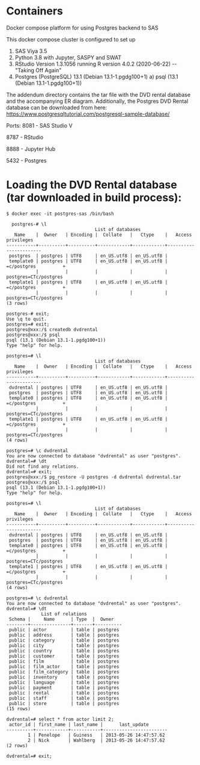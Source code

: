 # Containers
Docker compose platform for using Postgres backend to SAS

This docker compose cluster is configured to set up 
1) SAS Viya 3.5
2) Python 3.8 with Jupyter, SASPY and SWAT
3) RStudio Version 1.3.1056 running R version 4.0.2 (2020-06-22) -- "Taking Off Again"
4) Postgres (PostgreSQL) 13.1 (Debian 13.1-1.pgdg100+1)
  a) psql (13.1 (Debian 13.1-1.pgdg100+1))

The addendum directory contains the tar file with the DVD rental database and the accompanying ER diagram.
Additionally, the Postgres DVD Rental database can be downloaded from here:
https://www.postgresqltutorial.com/postgresql-sample-database/


Ports: 
  8081 - SAS Studio V
  
  8787 - RStudio
  
  8888 - Jupyter Hub
  
  5432 - Postgres
  
  
  
# Loading the DVD Rental database (tar downloaded in build process):

```
$ docker exec -it postgres-sas /bin/bash
 
  postgres-# \l
                                 List of databases
   Name    |  Owner   | Encoding |  Collate   |   Ctype    |   Access privileges   
-----------+----------+----------+------------+------------+-----------------------
 postgres  | postgres | UTF8     | en_US.utf8 | en_US.utf8 | 
 template0 | postgres | UTF8     | en_US.utf8 | en_US.utf8 | =c/postgres          +
           |          |          |            |            | postgres=CTc/postgres
 template1 | postgres | UTF8     | en_US.utf8 | en_US.utf8 | =c/postgres          +
           |          |          |            |            | postgres=CTc/postgres
(3 rows)

postgres-# exit;
Use \q to quit.
postgres=# exit;
postgres@xxx:/$ createdb dvdrental
postgres@xxx:/$ psql 
psql (13.1 (Debian 13.1-1.pgdg100+1))
Type "help" for help.

postgres=# \l
                                 List of databases
   Name    |  Owner   | Encoding |  Collate   |   Ctype    |   Access privileges   
-----------+----------+----------+------------+------------+-----------------------
 dvdrental | postgres | UTF8     | en_US.utf8 | en_US.utf8 | 
 postgres  | postgres | UTF8     | en_US.utf8 | en_US.utf8 | 
 template0 | postgres | UTF8     | en_US.utf8 | en_US.utf8 | =c/postgres          +
           |          |          |            |            | postgres=CTc/postgres
 template1 | postgres | UTF8     | en_US.utf8 | en_US.utf8 | =c/postgres          +
           |          |          |            |            | postgres=CTc/postgres
(4 rows)

postgres=# \c dvdrental
You are now connected to database "dvdrental" as user "postgres".
dvdrental=# \dt
Did not find any relations.
dvdrental=# exit;
postgres@xxx:/$ pg_restore -U postgres -d dvdrental dvdrental.tar
postgres@xxx:/$ psql
psql (13.1 (Debian 13.1-1.pgdg100+1))
Type "help" for help.

postgres=# \l
                                 List of databases
   Name    |  Owner   | Encoding |  Collate   |   Ctype    |   Access privileges   
-----------+----------+----------+------------+------------+-----------------------
 dvdrental | postgres | UTF8     | en_US.utf8 | en_US.utf8 | 
 postgres  | postgres | UTF8     | en_US.utf8 | en_US.utf8 | 
 template0 | postgres | UTF8     | en_US.utf8 | en_US.utf8 | =c/postgres          +
           |          |          |            |            | postgres=CTc/postgres
 template1 | postgres | UTF8     | en_US.utf8 | en_US.utf8 | =c/postgres          +
           |          |          |            |            | postgres=CTc/postgres
(4 rows)

postgres=# \c dvdrental
You are now connected to database "dvdrental" as user "postgres".
dvdrental=# \dt
             List of relations
 Schema |     Name      | Type  |  Owner   
--------+---------------+-------+----------
 public | actor         | table | postgres
 public | address       | table | postgres
 public | category      | table | postgres
 public | city          | table | postgres
 public | country       | table | postgres
 public | customer      | table | postgres
 public | film          | table | postgres
 public | film_actor    | table | postgres
 public | film_category | table | postgres
 public | inventory     | table | postgres
 public | language      | table | postgres
 public | payment       | table | postgres
 public | rental        | table | postgres
 public | staff         | table | postgres
 public | store         | table | postgres
(15 rows)

dvdrental=# select * from actor limit 2;
 actor_id | first_name | last_name |      last_update       
----------+------------+-----------+------------------------
        1 | Penelope   | Guiness   | 2013-05-26 14:47:57.62
        2 | Nick       | Wahlberg  | 2013-05-26 14:47:57.62
(2 rows)

dvdrental=# exit;
```
